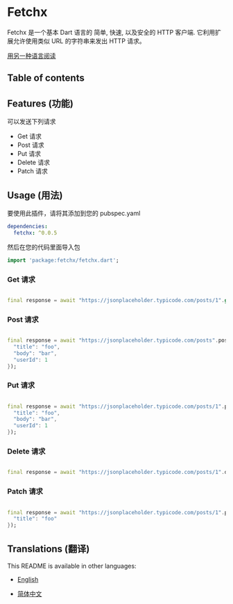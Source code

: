 # Fetchx

Fetchx 是一个基本 Dart 语言的 简单, 快速, 以及安全的 HTTP 客户端. 它利用扩展允许使用类似 URL 的字符串来发出 HTTP 请求。

[用另一种语言阅读](#translations-翻译)

## Table of contents

## Features (功能)

可以发送下列请求

- Get 请求
- Post 请求
- Put 请求
- Delete 请求
- Patch 请求

## Usage (用法)

要使用此插件，请将其添加到您的 pubspec.yaml

```yaml
dependencies:
  fetchx: ^0.0.5
```

然后在您的代码里面导入包

```dart
import 'package:fetchx/fetchx.dart';
```

### Get 请求

```dart

final response = await "https://jsonplaceholder.typicode.com/posts/1".get();

```

### Post 请求

```dart

final response = await "https://jsonplaceholder.typicode.com/posts".post({
  "title": "foo",
  "body": "bar",
  "userId": 1
});

```

### Put 请求

```dart

final response = await "https://jsonplaceholder.typicode.com/posts/1".put({
  "title": "foo",
  "body": "bar",
  "userId": 1
});

```

### Delete 请求

```dart

final response = await "https://jsonplaceholder.typicode.com/posts/1".delete();

```

### Patch 请求

```dart

final response = await "https://jsonplaceholder.typicode.com/posts/1".patch({
  "title": "foo"
});

```

## Translations (翻译)

This README is available in other languages:

- [English](README.md)

- [简体中文](README_zh_CN.md)
